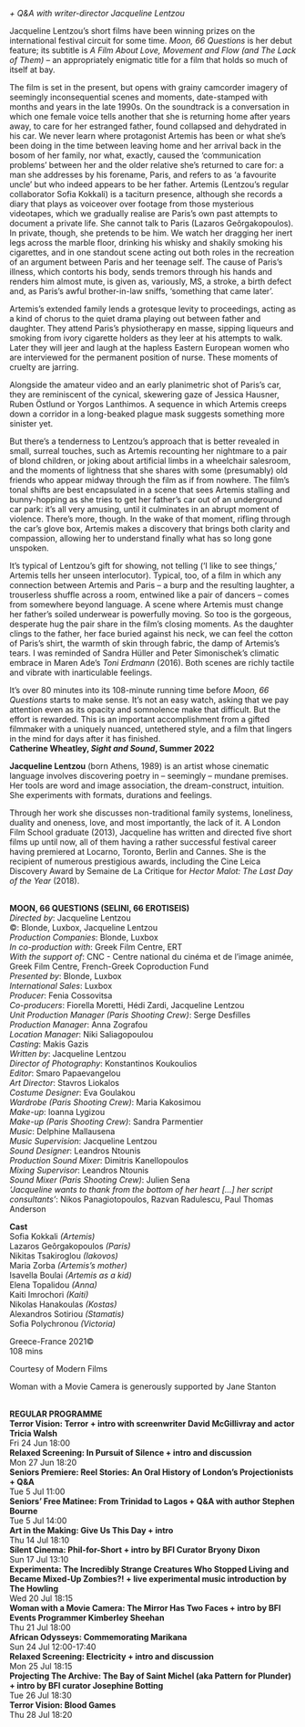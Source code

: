 

_+ Q&A with writer-director Jacqueline Lentzou_

Jacqueline Lentzou’s short films have been winning prizes on the international festival circuit for some time. _Moon, 66 Questions_ is her debut feature; its subtitle is _A Film About Love, Movement and Flow (and The Lack of Them)_ – an appropriately enigmatic title for a film that holds so much of itself at bay.

The film is set in the present, but opens with grainy camcorder imagery of seemingly inconsequential scenes and moments, date-stamped with months and years in the late 1990s. On the soundtrack is a conversation in which one female voice tells another that she is returning home after years away, to care for her estranged father, found collapsed and dehydrated in his car. We never learn where protagonist Artemis has been or what she’s been doing in the time between leaving home and her arrival back in the bosom of her family, nor what, exactly, caused the ‘communication problems’ between her and the older relative she’s returned to care for: a man she addresses by his forename, Paris, and refers to as ‘a favourite uncle’ but who indeed appears to be her father. Artemis (Lentzou’s regular collaborator Sofia Kokkali) is a taciturn presence, although she records a diary that plays as voiceover over footage from those mysterious videotapes, which we gradually realise are Paris’s own past attempts to document a private life. She cannot talk to Paris (Lazaros Geôrgakopoulos). In private, though, she pretends to be him. We watch her dragging her inert legs across the marble floor, drinking his whisky and shakily smoking his cigarettes, and in one standout scene acting out both roles in the recreation of an argument between Paris and her teenage self. The cause of Paris’s illness, which contorts his body, sends tremors through his hands and renders him almost mute, is given as, variously, MS, a stroke, a birth defect and, as Paris’s awful brother-in-law sniffs, ‘something that came later’.

Artemis’s extended family lends a grotesque levity to proceedings, acting as a kind of chorus to the quiet drama playing out between father and daughter. They attend Paris’s physiotherapy en masse, sipping liqueurs and smoking from ivory cigarette holders as they leer at his attempts to walk. Later they will jeer and laugh at the hapless Eastern European women who are interviewed for the permanent position of nurse. These moments of cruelty are jarring.

Alongside the amateur video and an early planimetric shot of Paris’s car, they are reminiscent of the cynical, skewering gaze of Jessica Hausner, Ruben Östlund or Yorgos Lanthimos. A sequence in which Artemis creeps down a corridor in a long-beaked plague mask suggests something more sinister yet.

But there’s a tenderness to Lentzou’s approach that is better revealed in small, surreal touches, such as Artemis recounting her nightmare to a pair of blond children, or joking about artificial limbs in a wheelchair salesroom, and the moments of lightness that she shares with some (presumably) old friends who appear midway through the film as if from nowhere. The film’s tonal shifts are best encapsulated in a scene that sees Artemis stalling and bunny-hopping as she tries to get her father’s car out of an underground car park: it’s all very amusing, until it culminates in an abrupt moment of violence. There’s more, though. In the wake of that moment, rifling through the car’s glove box, Artemis makes a discovery that brings both clarity and compassion, allowing her to understand finally what has so long gone unspoken.

It’s typical of Lentzou’s gift for showing, not telling (‘I like to see things,’ Artemis tells her unseen interlocutor). Typical, too, of a film in which any connection between Artemis and Paris – a burp and the resulting laughter, a trouserless shuffle across a room, entwined like a pair of dancers – comes from somewhere beyond language. A scene where Artemis must change her father’s soiled underwear is powerfully moving. So too is the gorgeous, desperate hug the pair share in the film’s closing moments. As the daughter clings to the father, her face buried against his neck, we can feel the cotton of Paris’s shirt, the warmth of skin through fabric, the damp of Artemis’s tears.  I was reminded of Sandra Hüller and Peter Simonischek’s climatic embrace in Maren Ade’s _Toni Erdmann_ (2016). Both scenes are richly tactile and vibrate with inarticulable feelings.

It’s over 80 minutes into its 108-minute running time before _Moon, 66 Questions_ starts to make sense. It’s not an easy watch, asking that we pay attention even as its opacity and somnolence make that difficult. But the effort is rewarded. This is an important accomplishment from a gifted filmmaker with a uniquely nuanced, untethered style, and a film that lingers in the mind for days after it has finished.  
**Catherine Wheatley, _Sight and Sound_, Summer 2022**

**Jacqueline Lentzou** (born Athens, 1989) is an artist whose cinematic language involves discovering poetry in – seemingly – mundane premises.  Her tools are word and image association, the dream-construct, intuition.  She experiments with formats, durations and feelings.

Through her work she discusses non-traditional family systems, loneliness, duality and oneness, love, and most importantly, the lack of it. A London Film School graduate (2013), Jacqueline has written and directed five short films up until now, all of them having a rather successful festival career having premiered at Locarno, Toronto, Berlin and Cannes. She is the recipient of numerous prestigious awards, including the Cine Leica Discovery Award by Semaine de La Critique for _Hector Malot: The Last Day of the Year_ (2018).
<br><br>

**MOON, 66 QUESTIONS (SELINI, 66 EROTISEIS)**  
_Directed by_: Jacqueline Lentzou  
©: Blonde, Luxbox, Jacqueline Lentzou  
_Production Companies_: Blonde, Luxbox  
_In co-production with_: Greek Film Centre, ERT  
_With the support of_: CNC - Centre national du cinéma et de l’image animée, Greek Film Centre, French-Greek Coproduction Fund  
_Presented by_: Blonde, Luxbox  
_International Sales_: Luxbox  
_Producer_: Fenia Cossovitsa  
_Co-producers_: Fiorella Moretti, Hédi Zardi, Jacqueline Lentzou  
_Unit Production Manager (Paris Shooting Crew)_: Serge Desfilles  
_Production Manager_: Anna Zografou  
_Location Manager_: Niki Saliagopoulou  
_Casting_: Makis Gazis  
_Written by_: Jacqueline Lentzou  
_Director of Photography_: Konstantinos Koukoulios  
_Editor_: Smaro Papaevangelou  
_Art Director_: Stavros Liokalos  
_Costume Designer_: Eva Goulakou  
_Wardrobe (Paris Shooting Crew)_: Maria Kakosimou  
_Make-up_: Ioanna Lygizou  
_Make-up (Paris Shooting Crew)_: Sandra Parmentier  
_Music_: Delphine Mallausena  
_Music Supervision_: Jacqueline Lentzou  
_Sound Designer_: Leandros Ntounis  
_Production Sound Mixer_: Dimitris Kanellopoulos  
_Mixing Supervisor_: Leandros Ntounis  
_Sound Mixer (Paris Shooting Crew)_: Julien Sena  
_‘Jacqueline wants to thank from the bottom of her heart [...] her script consultants’_:  Nikos Panagiotopoulos, Razvan Radulescu,  Paul Thomas Anderson

**Cast**  
Sofia Kokkali _(Artemis)_  
Lazaros Geôrgakopoulos _(Paris)_  
Nikitas Tsakiroglou _(Iakovos)_  
Maria Zorba _(Artemis’s mother)_  
Isavella Boulai _(Artemis as a kid)_  
Elena Topalidou _(Anna)_  
Kaiti Imrochori _(Kaiti)_  
Nikolas Hanakoulas _(Kostas)_  
Alexandros Sotiriou _(Stamatis)_  
Sofia Polychronou _(Victoria)_

Greece-France 2021©  
108 mins

Courtesy of Modern Films

Woman with a Movie Camera is generously supported by Jane Stanton
<br><br>

**REGULAR PROGRAMME**<br>
**Terror Vision: Terror + intro with screenwriter David McGillivray and actor Tricia Walsh**<br>
Fri 24 Jun 18:00<br>
**Relaxed Screening: In Pursuit of Silence + intro and discussion**<br>
Mon 27 Jun 18:20<br>
**Seniors Premiere: Reel Stories: An Oral History of London’s Projectionists + Q&A**<br>
Tue 5 Jul 11:00<br>
**Seniors’ Free Matinee: From Trinidad to Lagos  + Q&A with author Stephen Bourne**<br>
Tue 5 Jul 14:00<br>
**Art in the Making: Give Us This Day + intro**<br>
Thu 14 Jul 18:10<br>
**Silent Cinema: Phil-for-Short + intro by  BFI Curator Bryony Dixon**<br>
Sun 17 Jul 13:10<br>
**Experimenta: The Incredibly Strange Creatures Who Stopped Living and Became Mixed-Up Zombies?! + live experimental music introduction by The Howling**<br>
Wed 20 Jul 18:15<br>
**Woman with a Movie Camera: The Mirror Has Two Faces + intro by BFI Events Programmer Kimberley Sheehan**<br>
Thu 21 Jul 18:00<br>
**African Odysseys: Commemorating Marikana**<br>
Sun 24 Jul 12:00-17:40<br>
**Relaxed Screening: Electricity + intro and discussion**<br>
Mon 25 Jul 18:15<br>
**Projecting The Archive: The Bay of Saint Michel (aka Pattern for Plunder) + intro by BFI curator Josephine Botting**<br>
Tue 26 Jul 18:30<br>
**Terror Vision: Blood Games**<br>
Thu 28 Jul 18:20<br>
<br>
<!--stackedit_data:
eyJoaXN0b3J5IjpbMTQ1NTA3MTU2OF19
-->